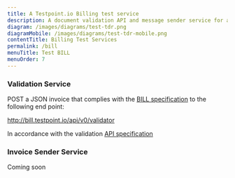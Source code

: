 ```yaml
---
title: A Testpoint.io Billing test service
description: A document validation API and message sender service for ausdigital.org billing specification implementers.
diagram: /images/diagrams/test-tdr.png
diagramMobile: /images/diagrams/test-tdr-mobile.png
contentTitle: Billing Test Services
permalink: /bill
menuTitle: Test BILL
menuOrder: 7
---
```

### Validation Service

POST a JSON invoice that complies with the [BILL specification](http://ausdigital-bill.readthedocs.io/en/latest/) to the following end point:

http://bill.testpoint.io/api/v0/validator

In accordance with the validation [API specification](https://app.swaggerhub.com/api/ausdigital/ausdigital-syn/1.0.0)

### Invoice Sender Service

Coming soon
